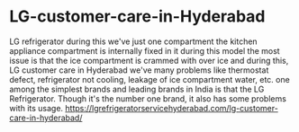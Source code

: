 # LG-customer-care-in-Hyderabad
 LG refrigerator during this we've just one compartment the kitchen appliance compartment is internally fixed in it during this model the most issue is that the ice compartment is crammed with over ice and during this, LG customer care in Hyderabad we've many problems like thermostat defect, refrigerator not cooling, leakage of ice compartment water, etc. one among the simplest brands and leading brands in India is that the LG Refrigerator. Though it's the number one brand, it also has some problems with its usage. https://lgrefrigeratorservicehyderabad.com/lg-customer-care-in-hyderabad/
